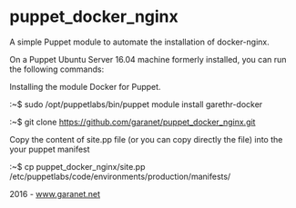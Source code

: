 # puppet_docker_nginx
A simple Puppet module to automate the installation of docker-nginx.

On a Puppet Ubuntu Server 16.04 machine formerly installed, you can run the following commands:

Installing the module Docker for Puppet.

:~$ sudo /opt/puppetlabs/bin/puppet module install garethr-docker

:~$ git clone https://github.com/garanet/puppet_docker_nginx.git

Copy the content of site.pp file (or you can copy directly the file) into the your puppet manifest

:~$ cp puppet_docker_nginx/site.pp /etc/puppetlabs/code/environments/production/manifests/

2016 - www.garanet.net
